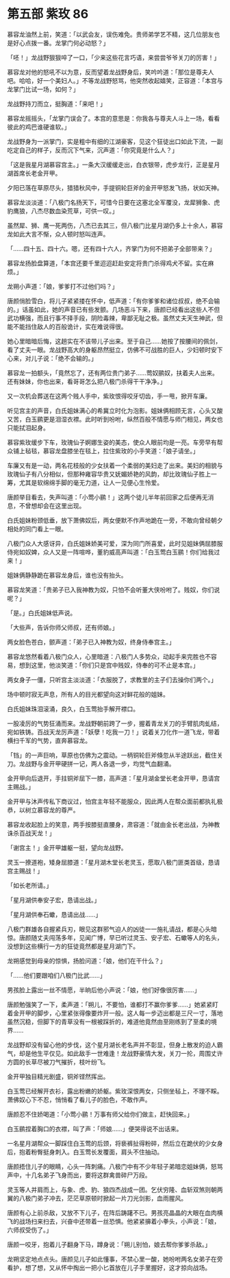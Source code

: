# 第五部 紫玫 86

慕容龙油然上前，笑道：「以武会友，误伤难免。贵师弟学艺不精，这几位朋友也是好心点拨一番。龙掌门何必动怒？」

「呸！」龙战野狠狠啐了一口，「少来这些花言巧语，来尝尝爷爷关刀的厉害！」

慕容龙对他的怒吼不以为意，反而望着龙战野身后，笑吟吟道：「那位是尊夫人吧。哈哈，好一个美妇人。」不等龙战野怒骂，他突然收起嬉笑，正容道：「本宫与龙掌门比试一场，如何？」

龙战野持刀而立，挺胸道：「来吧！」

慕容龙摇摇头，「龙掌门误会了。本宫的意思是：你我各与尊夫人斗上一场，看看彼此的鸡巴谁硬谁软。」

龙战野身为一派掌门，实是粗中有细的江湖豪客，见这个狂徒出口如此下流，一副吃定自己的样子，反而沉下气来，沉声道：「你究竟是什么人？」

「这是我星月湖慕容宫主。」一条大汉缓缓走出，白衣银带，虎步龙行，正是星月湖首席长老金开甲。

夕阳已落在草原尽头，猎猎秋风中，手提铜轮巨斧的金开甲怒发飞扬，状如天神。

慕容龙淡淡道：「八极门名扬天下，可惜今日要在这塞北全军覆没，龙犀狮象、虎豹鹰狼，八杰尽数血染荒草，可供一叹。」

虽然犀、狮、鹰一死两伤，八杰已去其三，但八极门比星月湖仍多上十余人，慕容龙如此大言不惭，众人顿时怒叫连声。

「……四十五、四十六。嗯，还有四十六人，齐掌门为何不把弟子全部带来？」

慕容龙扬脸盘算道，「本宫还要千里迢迢赶赴安定将贵门杀得鸡犬不留。实在麻烦。」

龙朔小声道：「娘，爹爹打不过他们吗？」

唐颜俏脸雪白，将儿子紧紧搂在怀中，低声道：「有你爹爹和诸位叔叔，绝不会输的。」话虽如此，她的声音已有些发颤。几场恶斗下来，唐颜已经看出这些人不但武功横强，而且行事不择手段，阴险毒辣，卑鄙无耻之极。虽然丈夫天生神武，但能不能挡住敌人的百般诡计，实在难说得很。

她心里暗暗后悔，这趟实在不该带儿子出来。至于自己……她按了按腰间的佩剑，看了丈夫一眼。龙战野高大的身躯昂然挺立，仿佛不可战胜的巨人，少妇顿时安下心来，对儿子说：「绝不会输的。」

慕容龙一拍额头，「竟然忘了，还有两位贵门弟子……莺奴鹂奴，扶着夫人出来。还有妹妹，你也出来，看哥哥怎么把八极门杀得干干净净。」

又一次机会葬送在这两个贱人手中，紫玫恨得咬牙切齿，手一甩，掀开车廉。

听见宫主的声音，白氏姐妹满心的希冀立时化为泡影。姐妹俩相顾无言，心头又酸又苦，白玉鹂更是泪湿衣襟。此时听到吩咐，纵然百般不情愿与师门相见，两女也只能拭泪起身。

慕容紫玫缓步下车，玫瑰仙子婀娜生姿的美态，使众人眼前均是一亮。车旁早有帮众铺上毡毯，慕容龙盘膝坐在毯上，拉住紫玫的小手笑道：「娘子请坐。」

车廉又有是一动，两名花枝般的少女扶着一个柔弱的美妇走了出来。美妇的相貌与玫瑰仙子有八分相似，但那种雍容华贵又妩媚娇艳的风韵，却比玫瑰仙子胜上一筹，尤其是软绵绵手脚的毫无力道，让人一见便心生怜爱。

唐颜举目看去，失声叫道：「小莺小鹂！」这两个徒儿半年前回家之后便再无消息，不曾想却会在这里出现。

白氏姐妹粉颈低垂，放下萧佛奴后，两女便默不作声地跪在一旁，不敢向曾经朝夕相处的同门看上一眼。

八极门众人大感讶异，白氏姐妹娇美可爱，深为同门所喜爱，此时见姐妹俩屈膝服侍宛如奴婢，众人又是一阵喧哗，董豹威高声叫道：「白玉莺白玉鹂！你们给我过来！」

姐妹俩静静跪在慕容龙身后，谁也没有抬头。

慕容龙笑道：「贵弟子已入我神教为奴，只怕不会听董大侠吩咐了。贱奴，你们说呢？」

「是。」白氏姐妹低声说。

「大些声，告诉你师父师叔，还有师娘。」

两女脸色苍白，颤声道：「弟子已入神教为奴，终身侍奉宫主。」

慕容龙悠然看着八极门众人，心里暗道：八极门人多势众，动起手来完胜也不容易，想到这里，他淡笑道：「你们只是宫中贱奴，侍奉的可不止是本宫。」

两女身子一僵，只听宫主淡淡道：「衣服脱了，求教里的主子们去操你们两个。」

场中顿时寂无声息，所有人的目光都望向这对鲜花般的姐妹。

白氏姐妹珠泪滚涌，良久，白玉莺抬手解开襟口。

一股凌厉的气势狂涌而来。龙战野朝前跨了一步，握着青龙关刀的手臂肌肉虬结，宛如铁铸。百战天龙厉声道：「妖孽！吃我一刀！」说着关刀化作一道飞龙，带着横扫千军的气势，直奔慕容龙。

「铛」的一声巨响，草原也仿佛为之震动。一柄铜轮巨斧倏忽从半途跃出，截住关刀。龙战野与金开甲硬拼一记，两人各退一步，均觉气血翻涌。

金开甲向后退开，手拄铜斧屈下一膝，高声道：「星月湖金堂长老金开甲，恳请宫主赐战。」

金开甲与沐声传私下商议过，怕宫主年轻不能服众，因此两人在帮众面前都执礼极恭，以树立慕容龙的尊严。

慕容龙收起脸上的笑意，两手按膝挺直腰身，肃容道：「就由金长老出战，为神教诛杀百战天龙！」

「谢宫主！」金开甲雄躯一挺，望向龙战野。

灵玉一撩道袍，矮身屈膝道：「星月湖木堂长老灵玉，愿取八极门匪类首级，恳请宫主赐战！」

「如长老所请。」

「星月湖供奉安子宏，恳请出战。」

「星月湖供奉石蠍，恳请出战……」

八极门群雄各自握紧兵刃，眼见这群邪气迫人的凶徒一一施礼请战，都是心头暗惊。唐颜随丈夫闯荡多年，见闻广博，早已听过灵玉、安子宏、石蠍等人的名头，没想到这些横行一方的狂徒竟然都是星月湖门下。

龙朔感觉到母亲的惊惧，扬脸问道：「娘，他们在干什么？」

「……他们要跟咱们八极门比武……」

男孩脸上露出一丝不情愿，半晌后他小声说：「娘，他们好像很厉害……」

唐颜勉强笑了一下，柔声道：「朔儿，不要怕，谁都打不赢你爹爹……」她紧紧盯着金开甲的脚步，心里紧张得像要炸开一般。这人每一步迈出都是三尺一寸，落地虽然沉稳，但脚下的青草没有一根被踩折的，难道他竟然由至刚练到了至柔的境界……

龙战野却没有留心他的步伐，这个星月湖长老名声并不彰显，但身上散发的迫人霸气，却是他生平仅见。如此敌手一世难逢！龙战野豪情大发，关刀一抡，周围丈许方圆的长草尽被刀气摧折，枝叶纷飞。

金开甲独目精光剧盛，铜斧铿然挥出。

白玉莺已经解开衣衫，露出粉嫩的娇躯。紫玫深恨两女，只侧坐毡上，不理不睬。萧佛奴心下不忍，悄悄看了看儿子的脸色，不敢作声。

唐颜忍不住娇喝道：「小莺小鹂！万事有师父给你们做主，赶快回来。」

白玉鹂捏着胸口的衣襟，叫了声：「师娘……」便哭得说不出话来。

一名星月湖帮众一脚踩住白玉莺的后颈，将亵裤扯得粉碎，然后立在跪伏的少女身后，抱着粉臀挺身刺入。白玉莺长发覆面，肩头不住抽动。

唐颜捂住儿子的眼睛，心头一阵刺痛。八极门中有不少年轻子弟暗恋姐妹俩，怒骂声中，十几名弟子飞身而出，要将这群禽兽碎尸万段。

灵玉等人并肩而上，与象、虎、豹、狼四杰战成一团。乞伏穷隆、血斩双煞则朝两翼的八极门弟子冲去，茫茫草原顿时掀起一片刀光剑影，血雨腥风。

唐颜有心上前杀敌，又放不下儿子，在阵后踌躇不已。男孩亮晶晶的大眼在血肉横飞的战场扫来扫去，兴奋中还带着一丝恐惧。他紧紧擤着小拳头，小声说：「娘，六师叔受伤了。」

唐颜一咬牙，抱着儿子翻身下马，蹲身说：「朔儿别怕，娘去帮你爹爹杀敌。」

龙朔坚定地点点头。唐颜见儿子如此懂事，不禁心里一酸，她吩咐两名女弟子在旁看护，想了想，又从怀中掏出一把小匕首放在儿子手里握好，这才掠向战场。

